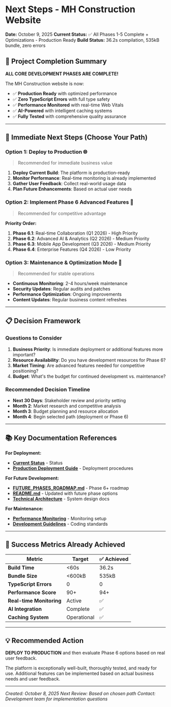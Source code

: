 # Next Steps - MH Construction Website

**Date:** October 9, 2025
**Current Status:** ✅ All Phases 1-5 Complete + Optimizations - Production Ready
**Build Status:** 36.2s compilation, 535kB bundle, zero errors

## 🎉 Project Completion Summary

**ALL CORE DEVELOPMENT PHASES ARE COMPLETE!**

The MH Construction website is now:

- ✅ **Production Ready** with optimized performance
- ✅ **Zero TypeScript Errors** with full type safety
- ✅ **Performance Monitored** with real-time Web Vitals
- ✅ **AI-Powered** with intelligent caching systems
- ✅ **Fully Tested** with comprehensive quality assurance

---

## 🚀 Immediate Next Steps (Choose Your Path)

### Option 1: Deploy to Production 🌐

> Recommended for immediate business value

1. **Deploy Current Build**: The platform is production-ready
2. **Monitor Performance**: Real-time monitoring is already implemented
3. **Gather User Feedback**: Collect real-world usage data
4. **Plan Future Enhancements**: Based on actual user needs

### Option 2: Implement Phase 6 Advanced Features 🔧

> Recommended for competitive advantage

**Priority Order:**

1. **Phase 6.1**: Real-time Collaboration (Q1 2026) - High Priority
2. **Phase 6.2**: Advanced AI & Analytics (Q2 2026) - Medium Priority
3. **Phase 6.3**: Mobile App Development (Q3 2026) - Medium Priority
4. **Phase 6.4**: Enterprise Features (Q4 2026) - Low Priority

### Option 3: Maintenance & Optimization Mode 🔄

> Recommended for stable operations

- **Continuous Monitoring**: 2-4 hours/week maintenance
- **Security Updates**: Regular audits and patches
- **Performance Optimization**: Ongoing improvements
- **Content Updates**: Regular business content refreshes

---

## 📋 Decision Framework

### Questions to Consider

1. **Business Priority**: Is immediate deployment or additional features more important?
2. **Resource Availability**: Do you have development resources for Phase 6?
3. **Market Timing**: Are advanced features needed for competitive positioning?
4. **Budget**: What's the budget for continued development vs. maintenance?

### Recommended Decision Timeline

- **Next 30 Days**: Stakeholder review and priority setting
- **Month 2**: Market research and competitive analysis
- **Month 3**: Budget planning and resource allocation
- **Month 4**: Begin selected path (deployment or Phase 6)

---

## 📚 Key Documentation References

**For Deployment:**

- **[Current Status](../CURRENT_STATUS.md)** - Status
- **[Production Deployment Guide](../../technical/)** - Deployment procedures

**For Future Development:**

- **[FUTURE_PHASES_ROADMAP.md](./future-phases-roadmap.md)** - Phase 6+ roadmap
- **[README.md](../../../README.md)** - Updated with future phase options
- **[Technical Architecture](../../technical/)** - System design docs

**For Maintenance:**

- **[Performance Monitoring](../../technical/performance/phase-5-performance-implementation.md)** -
  Monitoring setup
- **[Development Guidelines](../../development/guidelines/)** - Coding standards

---

## 🎯 Success Metrics Already Achieved

| Metric                   | Target      | ✅ Achieved |
| ------------------------ | ----------- | ----------- |
| **Build Time**           | <60s        | 36.2s       |
| **Bundle Size**          | <600kB      | 535kB       |
| **TypeScript Errors**    | 0           | 0           |
| **Performance Score**    | 90+         | 94+         |
| **Real-time Monitoring** | Active      | ✅          |
| **AI Integration**       | Complete    | ✅          |
| **Caching System**       | Operational | ✅          |

---

## 💡 Recommended Action

**DEPLOY TO PRODUCTION** and then evaluate Phase 6 options based on real user feedback.

The platform is exceptionally well-built, thoroughly tested, and ready for use.
Additional features can be implemented based on actual business needs and user feedback.

---

_Created: October 8, 2025_
_Next Review: Based on chosen path_
_Contact: Development team for implementation questions_
